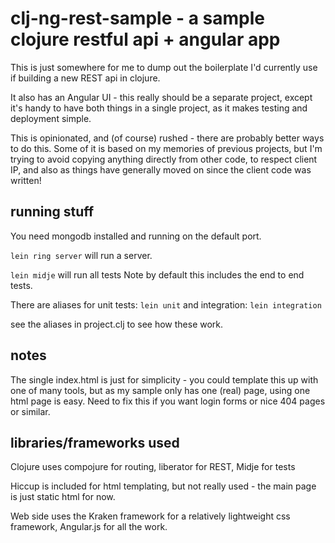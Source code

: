 # clj-ng-rest-sample - a sample clojure restful api + angular app

This is just somewhere for me to dump out the boilerplate I'd currently use if building a new REST api in clojure.

It also has an Angular UI - this really should be a separate project, except it's handy to have both things in a
single project, as it makes testing and deployment simple.

This is opinionated, and (of course) rushed - there are probably better ways to do this.  Some of it is based on
my memories of previous projects, but I'm trying to avoid copying anything directly from other code, to respect
client IP, and also as things have generally moved on since the client code was written!

## running stuff
You need mongodb installed and running on the default port.

`lein ring server` will run a server.

`lein midje` will run all tests
Note by default this includes the end to end tests.

There are aliases for unit tests:
`lein unit`
and integration:
`lein integration`

see the aliases in project.clj to see how these work.

## notes

The single index.html is just for simplicity - you could template this up with one of many tools, but as my
sample only has one (real) page, using one html page is easy.  Need to fix this if you want login forms or
nice 404 pages or similar.

## libraries/frameworks used

Clojure uses compojure for routing, liberator for REST, Midje for tests

Hiccup is included for html templating, but not really used - the main page is just static html for now.

Web side uses the Kraken framework for a relatively lightweight css framework, Angular.js for all the work.

